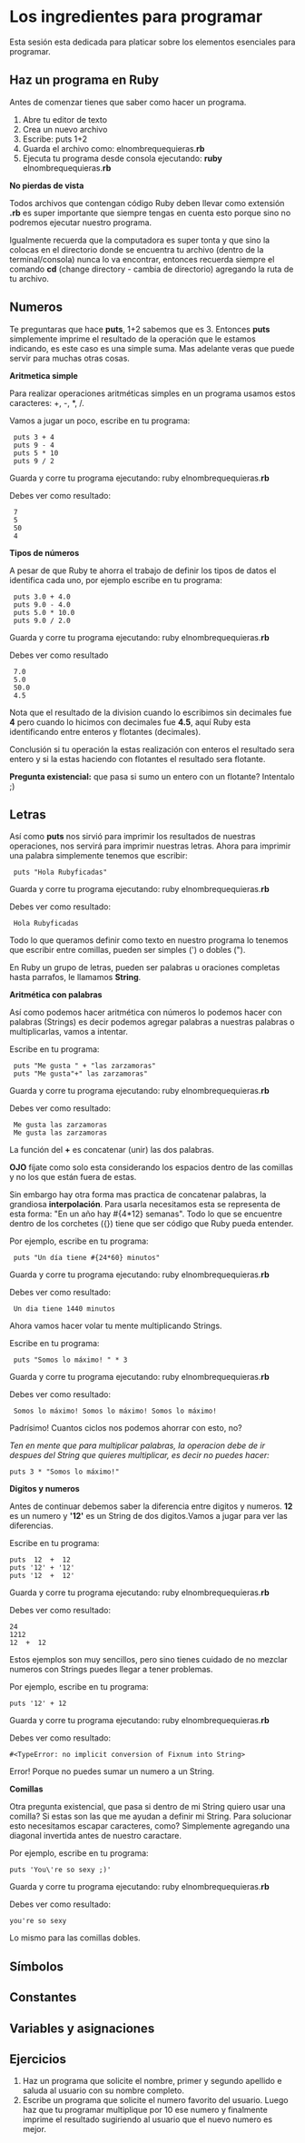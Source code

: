 Los ingredientes para programar
===

Esta sesión esta dedicada para platicar sobre los elementos esenciales para programar.


Haz un programa en Ruby
---
Antes de comenzar tienes que saber como hacer un programa.

1. Abre tu editor de texto
2. Crea un nuevo archivo
3. Escribe: puts 1+2
4. Guarda el archivo como: elnombrequequieras.**rb**
5. Ejecuta tu programa desde consola ejecutando: **ruby** elnombrequequieras.**rb**

**No pierdas de vista**


Todos archivos que contengan código Ruby deben llevar como extensión **.rb** es super importante que siempre tengas en cuenta esto porque sino no podremos ejecutar nuestro programa.

Igualmente recuerda que la computadora es super tonta y que sino la colocas en el directorio donde se encuentra tu archivo (dentro de la terminal/consola) nunca lo va encontrar, entonces recuerda siempre el comando **cd** (change directory - cambia de directorio) agregando la ruta de tu archivo.

Numeros
---
Te preguntaras que hace **puts**, 1+2 sabemos que es 3. Entonces **puts** simplemente imprime el resultado de la operación que le estamos indicando, es este caso es una simple suma. Mas adelante veras que puede servir para muchas otras cosas.

**Aritmetica simple**

Para realizar operaciones aritméticas simples en un programa usamos estos caracteres: +, -, *, /.

Vamos a jugar un poco, escribe en tu programa:

     puts 3 + 4
     puts 9 - 4
     puts 5 * 10
     puts 9 / 2
    
Guarda y corre tu programa ejecutando: ruby elnombrequequieras.**rb**
    
Debes ver como resultado:

     7
     5
     50
     4
    

**Tipos de números**

A pesar de que Ruby te ahorra el trabajo de definir los tipos de datos el identifica cada uno, por ejemplo escribe en tu programa:

     puts 3.0 + 4.0
     puts 9.0 - 4.0
     puts 5.0 * 10.0
     puts 9.0 / 2.0
    
Guarda y corre tu programa ejecutando: ruby elnombrequequieras.**rb**
    
Debes ver como resultado

     7.0
     5.0
     50.0
     4.5
    
Nota que el resultado de la division cuando lo escribimos sin decimales fue **4** pero cuando lo hicimos con decimales fue **4.5**, aquí Ruby esta identificando entre enteros y flotantes (decimales).

Conclusión si tu operación la estas realización con enteros el resultado sera entero y si la estas haciendo con flotantes el resultado sera flotante.

**Pregunta existencial:** que pasa si sumo un entero con un flotante? Intentalo ;)
    

Letras
---
Así como **puts** nos sirvió para imprimir los resultados de nuestras operaciones, nos servirá para imprimir nuestras letras. Ahora para imprimir una palabra simplemente tenemos que escribir:

     puts "Hola Rubyficadas"
    
Guarda y corre tu programa ejecutando: ruby elnombrequequieras.**rb**

Debes ver como resultado:

     Hola Rubyficadas
    
Todo lo que queramos definir como texto en nuestro programa lo tenemos que escribir entre comillas, pueden ser simples (') o dobles (").

En Ruby un grupo de letras, pueden ser palabras u oraciones completas hasta parrafos, le llamamos **String**.

**Aritmética con palabras**

Así como podemos hacer aritmética con números lo podemos hacer con palabras (Strings) es decir podemos agregar palabras a nuestras palabras o multiplicarlas, vamos a intentar.

Escribe en tu programa:

     puts "Me gusta " + "las zarzamoras"
     puts "Me gusta"+" las zarzamoras"
    
Guarda y corre tu programa ejecutando: ruby elnombrequequieras.**rb**

Debes ver como resultado:

     Me gusta las zarzamoras
     Me gusta las zarzamoras
    
La función del **+** es concatenar (unir) las dos palabras.

**OJO** fíjate como solo esta considerando los espacios dentro de las comillas y no los que están fuera de estas.

Sin embargo hay otra forma mas practica de concatenar palabras, la grandiosa **interpolación**. Para usarla necesitamos esta se representa de esta forma: "En un año hay #{4*12} semanas". Todo lo que se encuentre dentro de los corchetes ({}) tiene que ser código que Ruby pueda entender.

Por ejemplo, escribe en tu programa:
    
     puts "Un día tiene #{24*60} minutos"

Guarda y corre tu programa ejecutando: ruby elnombrequequieras.**rb**

Debes ver como resultado:
    
     Un dia tiene 1440 minutos    


Ahora vamos hacer volar tu mente multiplicando Strings.

Escribe en tu programa:

     puts "Somos lo máximo! " * 3
    
Guarda y corre tu programa ejecutando: ruby elnombrequequieras.**rb**

Debes ver como resultado:
    
     Somos lo máximo! Somos lo máximo! Somos lo máximo!
    
Padrísimo! Cuantos ciclos nos podemos ahorrar con esto, no?

*Ten en mente que para multiplicar palabras, la operacion debe de ir despues del String que quieres multiplicar, es decir no puedes hacer:*

	puts 3 * "Somos lo máximo!"

**Digitos y numeros**

Antes de continuar debemos saber la diferencia entre digitos y numeros. **12** es un numero y **'12'** es un String de dos digitos.Vamos a jugar para ver las diferencias.

Escribe en tu programa:
	
	puts  12  +  12
	puts '12' + '12'
	puts '12  +  12'

Guarda y corre tu programa ejecutando: ruby elnombrequequieras.**rb**

Debes ver como resultado:

	24
	1212
	12  +  12
	
Estos ejemplos son muy sencillos, pero sino tienes cuidado de no mezclar numeros con Strings puedes llegar a tener problemas.

Por ejemplo, escribe en tu programa:

	puts '12' + 12

Guarda y corre tu programa ejecutando: ruby elnombrequequieras.**rb**
	
Debes ver como resultado:

	#<TypeError: no implicit conversion of Fixnum into String>
	
Error! Porque no puedes sumar un numero a un String.

**Comillas**

Otra pregunta existencial, que pasa si dentro de mi String quiero usar una comilla? Si estas son las que me ayudan a definir mi String. Para solucionar esto necesitamos escapar caracteres, como? Simplemente agregando una diagonal invertida antes de nuestro caractare.

Por ejemplo, escribe en tu programa:

	puts 'You\'re so sexy ;)'

Guarda y corre tu programa ejecutando: ruby elnombrequequieras.**rb**
	
Debes ver como resultado:

	you're so sexy
	
Lo mismo para las comillas dobles.



Símbolos
---

Constantes
---

Variables y asignaciones
---

Ejercicios
---
1. Haz un programa que solicite el nombre, primer y segundo apellido e saluda al usuario con su nombre completo.
2. Escribe un programa que solicite el numero favorito del usuario. Luego haz que tu programar multiplique por 10 ese numero y finalmente imprime el resultado sugiriendo al usuario que el nuevo numero es mejor.
